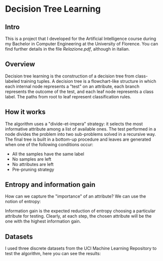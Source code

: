 # Decision Tree Learning

## Intro
This is a project that I developed for the Artificial Intelligence course during my Bachelor in Computer Engineering at the University of Florence. You can find further details in the file *Relazione.pdf*, although in italian.

## Overview

Decision tree learning is the construction of a decision tree from class-labeled training tuples. A decision tree is a flowchart-like structure in which each internal node represents a "test" on an attribute, each branch represents the outcome of the test, and each leaf node represents a class label. The paths from root to leaf represent classification rules.

## How it works
The algorithm uses a "divide-et-impera" strategy: it selects the most informative attribute among a list of available ones. The test performed in a node divides the problem into two sub-problems solved in a recursive way. The final tree is built in a bottom-up procedure and leaves are generated when one of the following conditions occur:

* All the samples have the same label
* No samples are left
* No attributes are left
* Pre-pruning strategy

## Entropy and information gain
How can we capture the "importance" of an attribute? We can use the notion of entropy:


Information gain is the expected reduction of entropy choosing a particular attribute for testing. Clearly, at each step, the chosen attribute will be the one with the highest information gain.


## Datasets

I used three discrete datasets from the UCI Machine Learning Repository to test the algorithm, here you can see the results:
